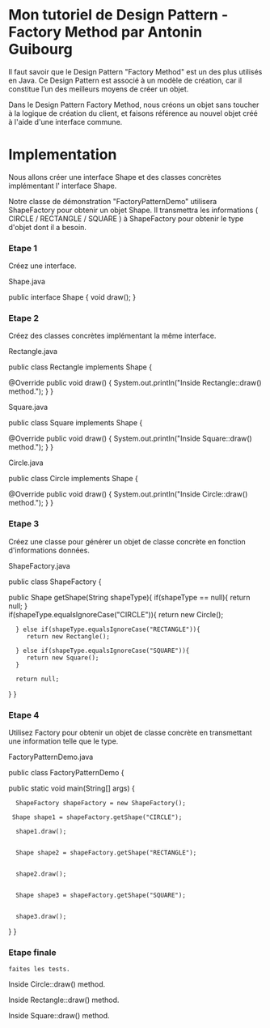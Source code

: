 # Mon tutoriel de Design Pattern - Factory Method par Antonin Guibourg

Il faut savoir que le Design Pattern "Factory Method" est un des plus utilisés en Java. 
Ce Design Pattern est associé à un modèle de création,
car il constitue l’un des meilleurs moyens de créer un objet.

Dans le Design Pattern Factory Method, 
nous créons un objet sans toucher à la logique de création du client,
et faisons référence au nouvel objet créé à l'aide d'une interface commune.


# Implementation

Nous allons créer une interface Shape et des classes concrètes implémentant l' interface Shape.

Notre classe de démonstration "FactoryPatternDemo" utilisera ShapeFactory pour obtenir un objet Shape.
Il transmettra les informations ( CIRCLE / RECTANGLE / SQUARE ) à ShapeFactory pour obtenir le type d'objet dont il a besoin.

### Etape 1

Créez une interface.

Shape.java

public interface Shape {
   void draw();
}

### Etape 2

Créez des classes concrètes implémentant la même interface.

Rectangle.java

public class Rectangle implements Shape {

   @Override
   public void draw() {
      System.out.println("Inside Rectangle::draw() method.");
   }
}

Square.java

public class Square implements Shape {

   @Override
   public void draw() {
      System.out.println("Inside Square::draw() method.");
   }
}

Circle.java

public class Circle implements Shape {

   @Override
   public void draw() {
      System.out.println("Inside Circle::draw() method.");
   }
}

### Etape 3

Créez une classe pour générer un objet de classe concrète en fonction d'informations données.

ShapeFactory.java

public class ShapeFactory {
        
  
   public Shape getShape(String shapeType){
      if(shapeType == null){
         return null;
      }         
      if(shapeType.equalsIgnoreCase("CIRCLE")){
         return new Circle();
         
      } else if(shapeType.equalsIgnoreCase("RECTANGLE")){
         return new Rectangle();
         
      } else if(shapeType.equalsIgnoreCase("SQUARE")){
         return new Square();
      }
      
      return null;
   }
}

### Etape 4

Utilisez Factory pour obtenir un objet de classe concrète en transmettant une information telle que le type.

FactoryPatternDemo.java

public class FactoryPatternDemo {

   public static void main(String[] args) {
   
      ShapeFactory shapeFactory = new ShapeFactory();
     
     Shape shape1 = shapeFactory.getShape("CIRCLE");
    
      shape1.draw();

    
      Shape shape2 = shapeFactory.getShape("RECTANGLE");

    
      shape2.draw();

    
      Shape shape3 = shapeFactory.getShape("SQUARE");

    
      shape3.draw();
   }
}


### Etape finale

    faites les tests.

Inside Circle::draw() method.

Inside Rectangle::draw() method.

Inside Square::draw() method.
